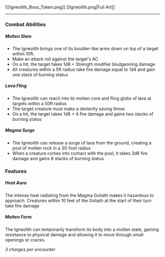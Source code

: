 ![[Igneolith_Boss_Token.png]]
[[Igneolith.png|Full Art]]

---
### Combat Abilities

##### Molten Slam
- The Igneolith brings one of its boulder-like arms down on top of a target within 10ft. 
- Make an attack roll against the target's AC
- On a hit, the target takes 1d8 + Strength modifier bludgeoning damage
- All creatures within a 5ft radius take fire damage equal to 1d4 and gain one stack of burning status
##### Lava Fling
- The Igneolith can reach into its molten core and fling globs of lava at targets within a 50ft radius
- The target creature must make a dexterity saving throw
- On a hit, the target takes 1d8 + 4 fire damage and gains two stacks of burning status
##### Magma Surge
- The Igneolith can release a surge of lava from the ground, creating a pool of molten rock in a 30-foot radius
- When a creature comes into contact with the pool, it takes 3d6 fire damage and gains 8 stacks of burning status

### Features

##### Heat Aura
The intense heat radiating from the Magma Goliath makes it hazardous to approach. Creatures within 10 feet of the Goliath at the start of their turn take fire damage
##### Molten Form
The Igneolith can temporarily transform its body into a molten state, gaining resistance to physical damage and allowing it to move through small openings or cracks.

*3 charges per encounter*

